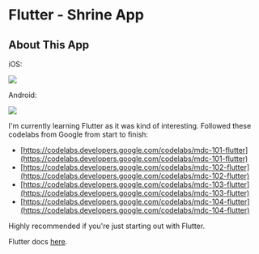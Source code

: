 # Flutter - Shrine App

## About This App

iOS:

![](https://media.giphy.com/media/YkXMoKQykAFjxTPsfP/giphy.gif)

Android:

![](https://media.giphy.com/media/k7ZJd0ouua7iYtQ5Sh/giphy.gif)

I'm currently learning Flutter as it was kind of interesting. Followed these codelabs from Google from start to finish:

* [https://codelabs.developers.google.com/codelabs/mdc-101-flutter](https://codelabs.developers.google.com/codelabs/mdc-101-flutter)
* [https://codelabs.developers.google.com/codelabs/mdc-102-flutter](https://codelabs.developers.google.com/codelabs/mdc-102-flutter)
* [https://codelabs.developers.google.com/codelabs/mdc-103-flutter](https://codelabs.developers.google.com/codelabs/mdc-103-flutter)
* [https://codelabs.developers.google.com/codelabs/mdc-104-flutter](https://codelabs.developers.google.com/codelabs/mdc-104-flutter)

Highly recommended if you're just starting out with Flutter.

Flutter docs [here](https://flutter.io).